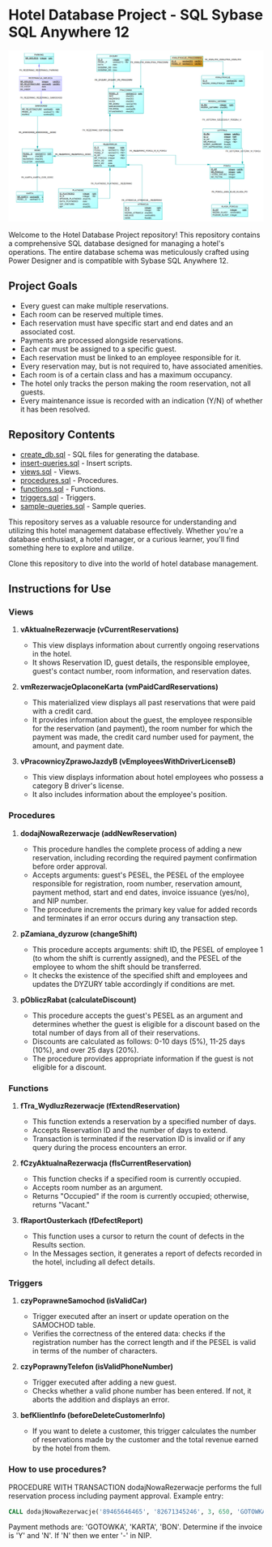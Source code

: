 # Hotel Database Project - SQL Sybase SQL Anywhere 12

![Model](model.png)

Welcome to the Hotel Database Project repository! This repository contains a comprehensive SQL database designed for managing a hotel's operations. The entire database schema was meticulously crafted using Power Designer and is compatible with Sybase SQL Anywhere 12.

## Project Goals
- Every guest can make multiple reservations.
- Each room can be reserved multiple times.
- Each reservation must have specific start and end dates and an associated cost.
- Payments are processed alongside reservations.
- Each car must be assigned to a specific guest.
- Each reservation must be linked to an employee responsible for it.
- Every reservation may, but is not required to, have associated amenities.
- Each room is of a certain class and has a maximum occupancy.
- The hotel only tracks the person making the room reservation, not all guests.
- Every maintenance issue is recorded with an indication (Y/N) of whether it has been resolved.

## Repository Contents
- [create_db.sql](create_db.sql) - SQL files for generating the database.
- [insert-queries.sql](insert-queries.sql) - Insert scripts.
- [views.sql](views.sql) - Views.
- [procedures.sql](procedures.sql) - Procedures.
- [functions.sql](functions.sql) - Functions.
- [triggers.sql](triggers.sql) - Triggers.
- [sample-queries.sql](sample-queries.sql) - Sample queries.

This repository serves as a valuable resource for understanding and utilizing this hotel management database effectively. Whether you're a database enthusiast, a hotel manager, or a curious learner, you'll find something here to explore and utilize.

Clone this repository to dive into the world of hotel database management.

## Instructions for Use

### Views

1. **vAktualneRezerwacje (vCurrentReservations)**
   - This view displays information about currently ongoing reservations in the hotel.
   - It shows Reservation ID, guest details, the responsible employee, guest's contact number, room information, and reservation dates.

2. **vmRezerwacjeOplaconeKarta (vmPaidCardReservations)**
   - This materialized view displays all past reservations that were paid with a credit card.
   - It provides information about the guest, the employee responsible for the reservation (and payment), the room number for which the payment was made, the credit card number used for payment, the amount, and payment date.

3. **vPracownicyZprawoJazdyB (vEmployeesWithDriverLicenseB)**
   - This view displays information about hotel employees who possess a category B driver's license.
   - It also includes information about the employee's position.

### Procedures

1. **dodajNowaRezerwacje (addNewReservation)**
   - This procedure handles the complete process of adding a new reservation, including recording the required payment confirmation before order approval.
   - Accepts arguments: guest's PESEL, the PESEL of the employee responsible for registration, room number, reservation amount, payment method, start and end dates, invoice issuance (yes/no), and NIP number.
   - The procedure increments the primary key value for added records and terminates if an error occurs during any transaction step.

2. **pZamiana_dyzurow (changeShift)**
   - This procedure accepts arguments: shift ID, the PESEL of employee 1 (to whom the shift is currently assigned), and the PESEL of the employee to whom the shift should be transferred.
   - It checks the existence of the specified shift and employees and updates the DYZURY table accordingly if conditions are met.

3. **pObliczRabat (calculateDiscount)**
   - This procedure accepts the guest's PESEL as an argument and determines whether the guest is eligible for a discount based on the total number of days from all of their reservations.
   - Discounts are calculated as follows: 0-10 days (5%), 11-25 days (10%), and over 25 days (20%).
   - The procedure provides appropriate information if the guest is not eligible for a discount.

### Functions

1. **fTra_WydluzRezerwacje (fExtendReservation)**
   - This function extends a reservation by a specified number of days.
   - Accepts Reservation ID and the number of days to extend.
   - Transaction is terminated if the reservation ID is invalid or if any query during the process encounters an error.

2. **fCzyAktualnaRezerwacja (fIsCurrentReservation)**
   - This function checks if a specified room is currently occupied.
   - Accepts room number as an argument.
   - Returns "Occupied" if the room is currently occupied; otherwise, returns "Vacant."

3. **fRaportOusterkach (fDefectReport)**
   - This function uses a cursor to return the count of defects in the Results section.
   - In the Messages section, it generates a report of defects recorded in the hotel, including all defect details.

### Triggers

1. **czyPoprawneSamochod (isValidCar)**
   - Trigger executed after an insert or update operation on the SAMOCHOD table.
   - Verifies the correctness of the entered data: checks if the registration number has the correct length and if the PESEL is valid in terms of the number of characters.

2. **czyPoprawnyTelefon (isValidPhoneNumber)**
   - Trigger executed after adding a new guest.
   - Checks whether a valid phone number has been entered. If not, it aborts the addition and displays an error.

3. **befKlientInfo (beforeDeleteCustomerInfo)**
   - If you want to delete a customer, this trigger calculates the number of reservations made by the customer and the total revenue earned by the hotel from them.

### How to use procedures?

PROCEDURE WITH TRANSACTION dodajNowaRezerwacje performs the full reservation process including payment approval. Example entry:
```sql
CALL dodajNowaRezerwacje('89465646465', '82671345246', 3, 650, 'GOTOWKA', '2021-09-22', '2021-09-28', 'N', '-');
```
Payment methods are: 'GOTOWKA', 'KARTA', 'BON'.
Determine if the invoice is 'Y' and 'N'. If 'N' then we enter '-' in NIP.